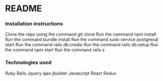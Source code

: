# README
### Installation instructions
Clone the repo using the command git clone
Run the command npm install
Run the command bundle install
Run the command sudo service postgresql start
Run the command rails db:create
Run the command rails db:setup
Run the command npm start
Run the command rails s

### Technologies used
Ruby
Rails
Jquery
ajax
jbuilder
Javascript
React
Redux
